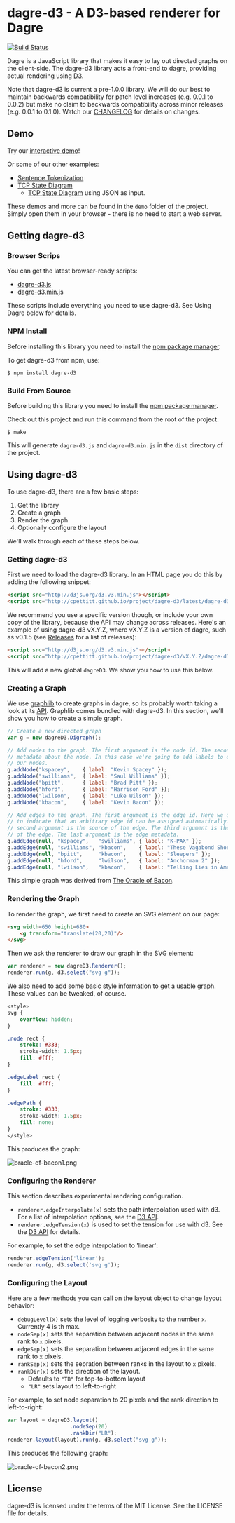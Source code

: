 # dagre-d3 - A D3-based renderer for Dagre

[![Build Status](https://secure.travis-ci.org/cpettitt/dagre-d3.png?branch=master)](http://travis-ci.org/cpettitt/dagre-d3)

Dagre is a JavaScript library that makes it easy to lay out directed graphs on
the client-side. The dagre-d3 library acts a front-end to dagre, providing
actual rendering using [D3][].

Note that dagre-d3 is current a pre-1.0.0 library. We will do our best to
maintain backwards compatibility for patch level increases (e.g. 0.0.1 to
0.0.2) but make no claim to backwards compatibility across minor releases (e.g.
0.0.1 to 0.1.0). Watch our [CHANGELOG](CHANGELOG.md) for details on changes.

## Demo

Try our [interactive demo](http://cpettitt.github.com/project/dagre-d3/latest/demo/interactive-demo.html)!

Or some of our other examples:

* [Sentence Tokenization](http://cpettitt.github.com/project/dagre-d3/latest/demo/sentence-tokenization.html)
* [TCP State Diagram](http://cpettitt.github.com/project/dagre-d3/latest/demo/tcp-state-diagram.html)
    * [TCP State Diagram](http://cpettitt.github.com/project/dagre-d3/latest/demo/tcp-state-diagram-json.html) using JSON as input.

These demos and more can be found in the `demo` folder of the project. Simply
open them in your browser - there is no need to start a web server.

## Getting dagre-d3

### Browser Scrips

You can get the latest browser-ready scripts:

* [dagre-d3.js](http://cpettitt.github.io/project/dagre-d3/latest/dagre-d3.js)
* [dagre-d3.min.js](http://cpettitt.github.io/project/dagre-d3/latest/dagre-d3.min.js)

These scripts include everything you need to use dagre-d3. See Using Dagre
below for details.

### NPM Install

Before installing this library you need to install the [npm package manager].

To get dagre-d3 from npm, use:

    $ npm install dagre-d3

### Build From Source

Before building this library you need to install the [npm package manager].

Check out this project and run this command from the root of the project:

    $ make

This will generate `dagre-d3.js` and `dagre-d3.min.js` in the `dist` directory
of the project.

## Using dagre-d3

To use dagre-d3, there are a few basic steps:

1. Get the library
2. Create a graph
3. Render the graph
4. Optionally configure the layout

We'll walk through each of these steps below.

### Getting dagre-d3

First we need to load the dagre-d3 library. In an HTML page you do this by adding
the following snippet:

```html
<script src="http://d3js.org/d3.v3.min.js"></script>
<script src="http://cpettitt.github.io/project/dagre-d3/latest/dagre-d3.min.js"></script>
```

We recommend you use a specific version though, or include your own copy of the
library, because the API may change across releases. Here's an example of using
dagre-d3 vX.Y.Z, where vX.Y.Z is a version of dagre, such as v0.1.5 (see [Releases](https://github.com/cpettitt/dagre-d3/releases) for a list of releases):

```html
<script src="http://d3js.org/d3.v3.min.js"></script>
<script src="http://cpettitt.github.io/project/dagre-d3/vX.Y.Z/dagre-d3.min.js"></script>
```

This will add a new global `dagreD3`. We show you how to use this below.

### Creating a Graph

We use [graphlib](https://github.com/cpettitt/graphlib) to create graphs in
dagre, so its probably worth taking a look at its
[API](http://cpettitt.github.io/project/graphlib/latest/doc/index.html).
Graphlib comes bundled with dagre-d3. In this section, we'll show you how to
create a simple graph.

```js
// Create a new directed graph
var g = new dagreD3.Digraph();

// Add nodes to the graph. The first argument is the node id. The second is
// metadata about the node. In this case we're going to add labels to each of
// our nodes.
g.addNode("kspacey",    { label: "Kevin Spacey" });
g.addNode("swilliams",  { label: "Saul Williams" });
g.addNode("bpitt",      { label: "Brad Pitt" });
g.addNode("hford",      { label: "Harrison Ford" });
g.addNode("lwilson",    { label: "Luke Wilson" });
g.addNode("kbacon",     { label: "Kevin Bacon" });

// Add edges to the graph. The first argument is the edge id. Here we use null
// to indicate that an arbitrary edge id can be assigned automatically. The
// second argument is the source of the edge. The third argument is the target
// of the edge. The last argument is the edge metadata.
g.addEdge(null, "kspacey",   "swilliams", { label: "K-PAX" });
g.addEdge(null, "swilliams", "kbacon",    { label: "These Vagabond Shoes" });
g.addEdge(null, "bpitt",     "kbacon",    { label: "Sleepers" });
g.addEdge(null, "hford",     "lwilson",   { label: "Anchorman 2" });
g.addEdge(null, "lwilson",   "kbacon",    { label: "Telling Lies in America" });
```

This simple graph was derived from [The Oracle of
Bacon](http://oracleofbacon.org/).

### Rendering the Graph

To render the graph, we first need to create an SVG element on our page:

```html
<svg width=650 height=680>
    <g transform="translate(20,20)"/>
</svg>
```

Then we ask the renderer to draw our graph in the SVG element:

```js
var renderer = new dagreD3.Renderer();
renderer.run(g, d3.select("svg g"));
```

We also need to add some basic style information to get a usable graph. These values can be tweaked, of course.

```css
<style>
svg {
    overflow: hidden;
}

.node rect {
    stroke: #333;
    stroke-width: 1.5px;
    fill: #fff;
}

.edgeLabel rect {
    fill: #fff;
}

.edgePath {
    stroke: #333;
    stroke-width: 1.5px;
    fill: none;
}
</style>
```

This produces the graph:

![oracle-of-bacon1.png](http://cpettitt.github.io/project/dagre-d3/static/oracle-of-bacon1.png)

### Configuring the Renderer

This section describes experimental rendering configuration.

* `renderer.edgeInterpolate(x)` sets the path interpolation used with d3. For a list of interpolation options, see the [D3 API](https://github.com/mbostock/d3/wiki/SVG-Shapes#wiki-line_interpolate).
* `renderer.edgeTension(x)` is used to set the tension for use with d3. See the [D3 API](https://github.com/mbostock/d3/wiki/SVG-Shapes#wiki-line_tension) for details.

For example, to set the edge interpolation to 'linear':

```js
renderer.edgeTension('linear');
renderer.run(g, d3.select('svg g'));
```

### Configuring the Layout

Here are a few methods you can call on the layout object to change layout behavior:

* `debugLevel(x)` sets the level of logging verbosity to the number `x`. Currently 4 is th max.
* `nodeSep(x)` sets the separation between adjacent nodes in the same rank to `x` pixels.
* `edgeSep(x)` sets the separation between adjacent edges in the same rank to `x` pixels.
* `rankSep(x)` sets the sepration between ranks in the layout to `x` pixels.
* `rankDir(x)` sets the direction of the layout.
    * Defaults to `"TB"` for top-to-bottom layout
    * `"LR"` sets layout to left-to-right

For example, to set node separation to 20 pixels and the rank direction to left-to-right:

```js
var layout = dagreD3.layout()
                    .nodeSep(20)
                    .rankDir("LR");
renderer.layout(layout).run(g, d3.select("svg g"));
```

This produces the following graph:

![oracle-of-bacon2.png](http://cpettitt.github.io/project/dagre-d3/static/oracle-of-bacon2.png)

## License

dagre-d3 is licensed under the terms of the MIT License. See the LICENSE file
for details.

[npm package manager]: http://npmjs.org/
[D3]: https://github.com/mbostock/d3

